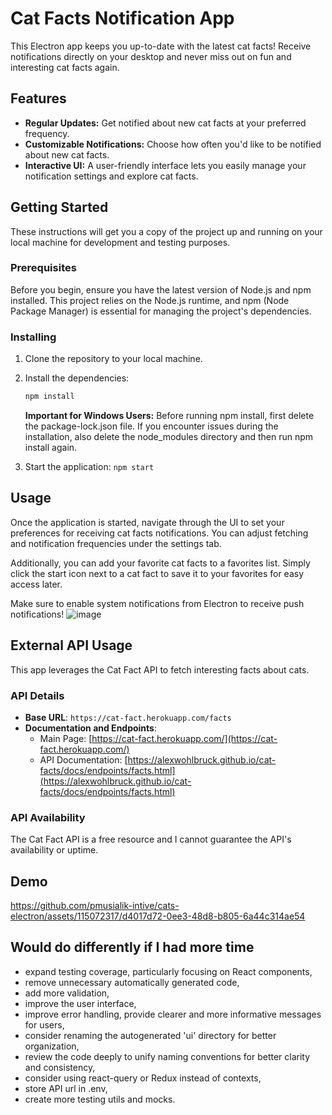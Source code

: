 # Cat Facts Notification App

This Electron app keeps you up-to-date with the latest cat facts! Receive notifications directly on your desktop and never miss out on fun and interesting cat facts again.

## Features

- **Regular Updates:** Get notified about new cat facts at your preferred frequency.
- **Customizable Notifications:** Choose how often you'd like to be notified about new cat facts.
- **Interactive UI:** A user-friendly interface lets you easily manage your notification settings and explore cat facts.

## Getting Started

These instructions will get you a copy of the project up and running on your local machine for development and testing purposes.

### Prerequisites

Before you begin, ensure you have the latest version of Node.js and npm installed. This project relies on the Node.js runtime, and npm (Node Package Manager) is essential for managing the project's dependencies.

### Installing

1. Clone the repository to your local machine.
2. Install the dependencies:

   ```bash
   npm install
   ```

   **Important for Windows Users:** Before running npm install, first delete the package-lock.json file. If you encounter issues during the installation, also delete the node_modules directory and then run npm install again.

3. Start the application:
   `npm start`

## Usage

Once the application is started, navigate through the UI to set your preferences for receiving cat facts notifications. You can adjust fetching and notification frequencies under the settings tab.

Additionally, you can add your favorite cat facts to a favorites list. Simply click the start icon next to a cat fact to save it to your favorites for easy access later.

Make sure to enable system notifications from Electron to receive push notifications!
![image](https://github.com/pmusialik-intive/cats-electron/assets/115072317/58fa0197-5b45-444e-9165-b469aef4d6c2)

## External API Usage

This app leverages the Cat Fact API to fetch interesting facts about cats.

### API Details

- **Base URL**: `https://cat-fact.herokuapp.com/facts`
- **Documentation and Endpoints**:
  - Main Page: [https://cat-fact.herokuapp.com/](https://cat-fact.herokuapp.com/)
  - API Documentation: [https://alexwohlbruck.github.io/cat-facts/docs/endpoints/facts.html](https://alexwohlbruck.github.io/cat-facts/docs/endpoints/facts.html)

### API Availability

The Cat Fact API is a free resource and I cannot guarantee the API's availability or uptime.

## Demo

https://github.com/pmusialik-intive/cats-electron/assets/115072317/d4017d72-0ee3-48d8-b805-6a44c314ae54

## Would do differently if I had more time

- expand testing coverage, particularly focusing on React components,
- remove unnecessary automatically generated code,
- add more validation,
- improve the user interface,
- improve error handling, provide clearer and more informative messages for users,
- consider renaming the autogenerated 'ui' directory for better organization,
- review the code deeply to unify naming conventions for better clarity and consistency,
- consider using react-query or Redux instead of contexts,
- store API url in .env,
- create more testing utils and mocks.
